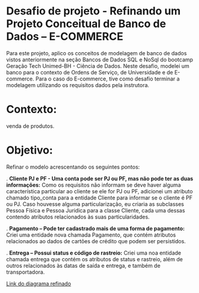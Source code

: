 # Desafio de projeto - Refinando um Projeto Conceitual de Banco de Dados – E-COMMERCE

Para este projeto, aplico os conceitos de modelagem de banco de dados vistos anteriormente na seção Bancos de Dados SQL e NoSql do bootcamp Geração Tech Unimed-BH - Ciência de Dados. Neste desafio, modelei um banco para o contexto de Ordens de Serviço, de Universidade e de E-commerce. Para o caso do E-commerce, tive como desafio terminar a modelagem utilizando os requisitos dados pela instrutora.

# Contexto: 
venda de produtos.

# Objetivo:

Refinar o modelo acrescentando os seguintes pontos:

. **Cliente PJ e PF - Uma conta pode ser PJ ou PF, mas não pode ter as duas informações:** Como os requisitos não informam se deve haver alguma característica particular ao cliente se ele for PJ ou PF, adicionei um atributo chamado tipo_conta para a entidade Cliente para informar se o cliente é PF ou PJ. Caso houvesse alguma particularização, eu criaria as subclasses Pessoa Física e Pessoa Juridica para a classe Cliente, cada uma dessas contendo atributos relacionados às suas particularidades.

. **Pagamento – Pode ter cadastrado mais de uma forma de pagamento:** Criei uma entidade nova chamada Pagamento, que contém atributos relacionados ao dados de cartões de crédito que podem ser persistidos.

. **Entrega – Possui status e código de rastreio:** Criei uma noa entidade chamada entrega que contém os atributos de status e rastreio, além de outros relacionados às datas de saída e entrega, e também de transportadora.

[Link do diagrama refinado](https://github.com/casjunior93/DIO---Refinando-um-Projeto-Conceitual-de-Banco-de-Dados-E-COMMERCE/raw/main/E-commerce/diagrama-e-commerce-aula-refinado.png)